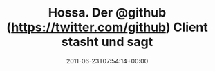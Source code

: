 ---
retweeted: false
source: <a href="http://itunes.apple.com/us/app/twitter/id409789998?mt=12" rel="nofollow">Twitter
  for Mac</a>
entities:
  hashtags: []
  symbols: []
  user_mentions:
  - name: GitHub
    screen_name: github
    indices:
    - '11'
    - '18'
    id_str: '13334762'
    id: '13334762'
  urls: []
display_text_range:
- '0'
- '101'
favorite_count: '0'
id_str: '83805045774237696'
truncated: false
retweet_count: '0'
id: '83805045774237696'
created_at: Thu Jun 23 07:54:14 +0000 2011
favorited: false
full_text: Hossa. Der [@github](https://twitter.com/github) Client stasht und sagt
  einem nix davon. Jetzt wäre der Morgen beinahe weg gewesen…
lang: de
tags:
- pesos/twitter
date: '2011-06-23T07:54:14+00:00'
src: https://twitter.com/bascht/status/83805045774237696
original_url: https://twitter.com/bascht/status/83805045774237696
type: twitter_tweet
text: Hossa. Der [@github](https://twitter.com/github) Client stasht und sagt einem
  nix davon. Jetzt wäre der Morgen beinahe weg gewesen…
title: 'Hossa. Der @github (https://twitter.com/github) Client stasht und sagt '

---